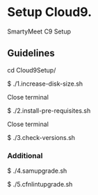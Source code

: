 # Setup Cloud9.
SmartyMeet C9 Setup

## Guidelines

cd Cloud9Setup/

$ ./1.increase-disk-size.sh

Close terminal

$ ./2.install-pre-requisites.sh

Close terminal

$ ./3.check-versions.sh


### Additional 

$ ./4.samupgrade.sh

$ ./5.cfnlintupgrade.sh